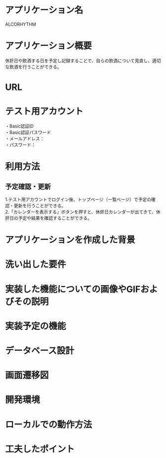 # アプリケーション名
ALCORHYTHM

# アプリケーション概要
休肝日や飲酒する日を予定し記録することで、自らの飲酒について見直し、適切な飲酒を行うことができる。

# URL

# テスト用アカウント
・Basic認証ID  
・Basic認証パスワード  
・メールアドレス：  
・パスワード：

# 利用方法

## 予定確認・更新
1.テスト用アカウントでログイン後、トップページ（一覧ページ）で予定の確認・更新を行うことができる。  
2.「カレンダーを表示する」ボタンを押すと、休肝日カレンダーが出てきて、休肝日の予定や結果を確認することができる。　　


# アプリケーションを作成した背景  
# 洗い出した要件  
# 実装した機能についての画像やGIFおよびその説明  
# 実装予定の機能  
# データベース設計  
# 画面遷移図  
# 開発環境  
# ローカルでの動作方法  
# 工夫したポイント  

